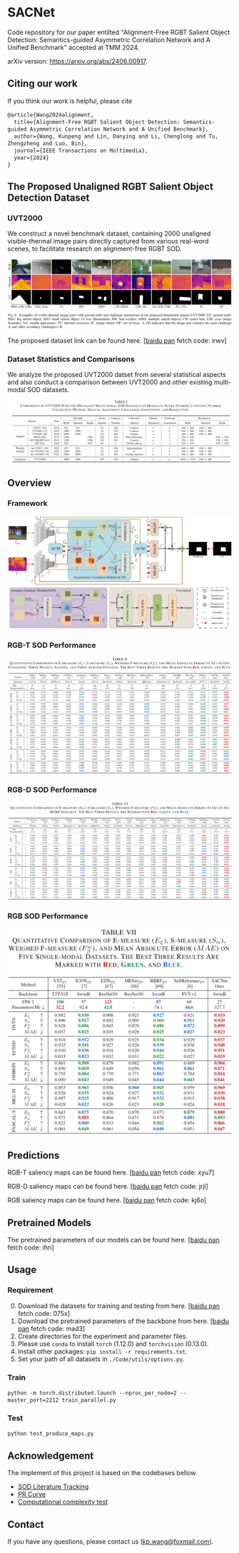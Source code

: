 # SACNet
Code repository for our paper entilted "Alignment-Free RGBT Salient Object Detection: Semantics-guided Asymmetric Correlation Network and A Unified Benchmark" accepted at TMM 2024.

arXiv version: https://arxiv.org/abs/2406.00917.
## Citing our work

If you think our work is helpful, please cite

```
@article{Wang2024alignment,
  title={Alignment-Free RGBT Salient Object Detection: Semantics-guided Asymmetric Correlation Network and A Unified Benchmark},
  author={Wang, Kunpeng and Lin, Danying and Li, Chenglong and Tu, Zhengzheng and Luo, Bin},
  journal={IEEE Transactions on Multimedia},
  year={2024}
}
```
## The Proposed Unaligned RGBT Salient Object Detection Dataset

### UVT2000

We construct a novel benchmark dataset, containing 2000 unaligned visible-thermal image pairs directly captured from various real-word scenes, to facilitate research on alignment-free RGBT SOD.

[![avatar](https://github.com/Angknpng/SACNet/raw/main/figures/dataset_sample.png)](https://github.com/Angknpng/SACNet/blob/main/figures/dataset_sample.png)

The proposed dataset link can be found here. [[baidu pan](https://pan.baidu.com/s/1S2IFZjmWNf2EQtMVk5q2yg?pwd=irwv) fetch code: irwv]

### Dataset Statistics and Comparisons

We analyze the proposed UVT2000 datset from several statistical aspects and also conduct a comparison between UVT2000 and other existing multi-modal SOD datasets.

[![avatar](https://github.com/Angknpng/SACNet/raw/main/figures/dataset_compare.png)](https://github.com/Angknpng/SACNet/blob/main/figures/dataset_compare.png)

## Overview
### Framework
[![avatar](https://github.com/Angknpng/SACNet/raw/main/figures/framework.png)](https://github.com/Angknpng/SACNet/blob/main/figures/framework.png)
### RGB-T SOD Performance
[![avatar](https://github.com/Angknpng/SACNet/raw/main/figures/performance_RGBT.png)](https://github.com/Angknpng/SACNet/blob/main/figures/performance_RGBT.png)
### RGB-D SOD Performance
[![avatar](https://github.com/Angknpng/SACNet/raw/main/figures/performance_RGBD.png)](https://github.com/Angknpng/SACNet/blob/main/figures/performance_RGBD.png)
### RGB SOD Performance
[![avatar](https://github.com/Angknpng/SACNet/raw/main/figures/performance_RGB.png)](https://github.com/Angknpng/SACNet/blob/main/figures/performance_RGB.png)

## Predictions

RGB-T saliency maps can be found here. [[baidu pan](https://pan.baidu.com/s/1CSa8HNzlW9Lq4ToXlmuZnQ?pwd=xyu7) fetch code: xyu7]

RGB-D saliency maps can be found here. [[baidu pan](https://pan.baidu.com/s/1dm-PbN_WMmVCRovJr3yROQ?pwd=jrjl) fetch code: jrjl] 

RGB saliency maps can be found here. [[baidu pan](https://pan.baidu.com/s/1cvDj92KWVP8XL8DsPeA9ig?pwd=kj6o) fetch code: kj6o]

## Pretrained Models
The pretrained parameters of our models can be found here. [[baidu pan](https://pan.baidu.com/s/1LrGbcrkqkdMSgjx0C5S1hg?pwd=ihri) fetch code: ihri]

## Usage

### Requirement

0. Download the datasets for training and testing from here. [[baidu pan](https://pan.baidu.com/s/1V6bPH87yZZ2fRbfa62vXeg?pwd=075x) fetch code: 075x]
1. Download the pretrained parameters of the backbone from here. [[baidu pan](https://pan.baidu.com/s/14xGtKVSs53zRNZVKK-x4HA?pwd=mad3) fetch code: mad3]
2. Create directories for the experiment and parameter files.
3. Please use `conda` to install `torch` (1.12.0) and `torchvision` (0.13.0).
4. Install other packages: `pip install -r requirements.txt`.
5. Set your path of all datasets in `./Code/utils/options.py`.

### Train

```
python -m torch.distributed.launch --nproc_per_node=2 --master_port=2212 train_parallel.py
```

### Test

```
python test_produce_maps.py
```

## Acknowledgement

The implement of this project is based on the codebases bellow.

- [SOD Literature Tracking](https://github.com/jiwei0921/SOD-CNNs-based-code-summary-)
- [PR Curve](https://github.com/lartpang/PySODEvalToolkit)
- [Computational complexity test](https://github.com/yuhuan-wu/MobileSal)

## Contact

If you have any questions, please contact us (kp.wang@foxmail.com).
